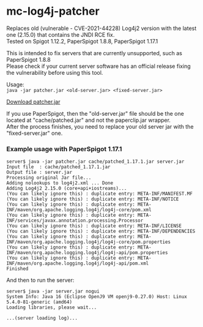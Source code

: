 # mc-log4j-patcher

Replaces old (vulnerable - CVE-2021-44228) Log4j2 version with the latest one (2.15.0) that contains the JNDI RCE fix.\
Tested on Spigot 1.12.2, PaperSpigot 1.8.8, PaperSpigot 1.17.1

This is intended to fix servers that are currently unsupported, such as PaperSpigot 1.8.8\
Please check if your current server software has an official release fixing the vulnerability before using this tool.

Usage:\
`java -jar patcher.jar <old-server.jar> <fixed-server.jar>`

[Download patcher.jar](https://github.com/OopsieWoopsie/mc-log4j-patcher/raw/main/patcher.jar)

If you use PaperSpigot, then the "old-server.jar" file should be the one located at "cache/patched.jar" and not the paperclip.jar wrapper.\
After the process finishes, you need to replace your old server jar with the "fixed-server.jar" one.

### Example usage with PaperSpigot 1.17.1
```
server$ java -jar patcher.jar cache/patched_1.17.1.jar server.jar
Input file  : cache/patched_1.17.1.jar
Output file : server.jar
Processing original Jar file...
Adding nolookups to log4j2.xml ... Done
Adding Log4j2 2.15.0 (core+api+iostreams)... 
(You can likely ignore this) : duplicate entry: META-INF/MANIFEST.MF
(You can likely ignore this) : duplicate entry: META-INF/NOTICE
(You can likely ignore this) : duplicate entry: META-INF/maven/org.apache.logging.log4j/log4j-core/pom.xml
(You can likely ignore this) : duplicate entry: META-INF/services/javax.annotation.processing.Processor
(You can likely ignore this) : duplicate entry: META-INF/LICENSE
(You can likely ignore this) : duplicate entry: META-INF/DEPENDENCIES
(You can likely ignore this) : duplicate entry: META-INF/maven/org.apache.logging.log4j/log4j-core/pom.properties
(You can likely ignore this) : duplicate entry: META-INF/maven/org.apache.logging.log4j/log4j-api/pom.properties
(You can likely ignore this) : duplicate entry: META-INF/maven/org.apache.logging.log4j/log4j-api/pom.xml
Finished
```

And then to run the server:
```
server$ java -jar server.jar nogui
System Info: Java 16 (Eclipse OpenJ9 VM openj9-0.27.0) Host: Linux 5.4.0-81-generic (amd64)
Loading libraries, please wait...

...(server loading log)...
```
